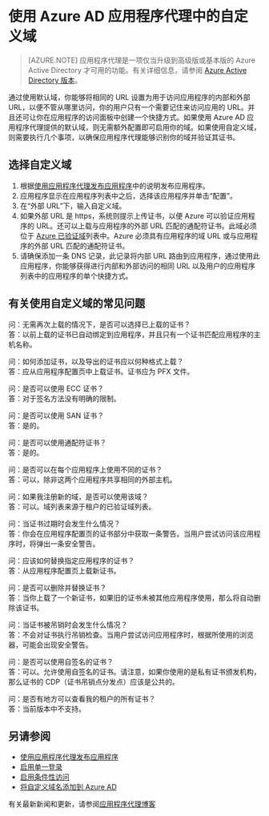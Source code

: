 <properties
	pageTitle="在 Azure AD 应用程序代理中使用自定义域 | Azure"
	description="介绍如何使用 Azure AD 应用程序代理中的自定义域。"
	services="active-directory"
	documentationCenter=""
	authors="kgremban"
	manager="StevenPo"
	editor=""/>

<tags
	ms.service="active-directory"
	ms.date="05/09/2016"
	wacn.date=""/>

# 使用 Azure AD 应用程序代理中的自定义域
> [AZURE.NOTE] 应用程序代理是一项仅当升级到高级版或基本版的 Azure Active Directory 才可用的功能。有关详细信息，请参阅 [Azure Active Directory 版本](/documentation/articles/active-directory-editions)。

通过使用默认域，你能够将相同的 URL 设置为用于访问应用程序的内部和外部 URL，以便不管从哪里访问，你的用户只有一个需要记住来访问应用的 URL。并且还可让你在应用程序的访问面板中创建一个快捷方式。如果使用 Azure AD 应用程序代理提供的默认域，则无需额外配置即可启用你的域。如果使用自定义域，则需要执行几个事项，以确保应用程序代理能够识别你的域并验证其证书。

## 选择自定义域

1. 根据[使用应用程序代理发布应用程序](/documentation/articles/active-directory-application-proxy-publish)中的说明发布应用程序。
2. 应用程序显示在应用程序列表中之后，选择该应用程序并单击“配置”。
3. 在“外部 URL”下，输入自定义域。
4. 如果外部 URL 是 https，系统则提示上传证书，以便 Azure 可以验证应用程序的 URL。还可以上载与应用程序的外部 URL 匹配的通配符证书。此域必须位于 [Azure 已验证域](https://msdn.microsoft.com/library/azure/jj151788.aspx)列表中。Azure 必须具有应用程序的域 URL 或与应用程序的外部 URL 匹配的通配符证书。
5. 请确保添加一条 DNS 记录，此记录将内部 URL 路由到应用程序，通过使用此应用程序，你能够获得进行内部和外部访问的相同 URL 以及用户的应用程序列表中的应用程序的单个快捷方式。

## 有关使用自定义域的常见问题

问：无需再次上载的情况下，是否可以选择已上载的证书？  
答：以前上载的证书已自动绑定到应用程序，并且只有一个证书匹配应用程序的主机名称。

问：如何添加证书，以及导出的证书应以何种格式上载？  
答：应从应用程序配置页中上载证书。证书应为 PFX 文件。

问：是否可以使用 ECC 证书？  
答：对于签名方法没有明确的限制。

问：是否可以使用 SAN 证书？  
答：是的。

问：是否可以使用通配符证书？  
答：是的。

问：是否可以在每个应用程序上使用不同的证书？  
答：可以，除非这两个应用程序共享相同的外部主机。

问：如果我注册新的域，是否可以使用该域？  
答：可以。域列表来源于租户的已验证域列表。

问：当证书过期时会发生什么情况？  
答：你会在应用程序配置页的证书部分中获取一条警告。当用户尝试访问该应用程序时，将弹出一条安全警告。

问：应该如何替换指定应用程序的证书？  
答：从应用程序配置页上载新证书。

问：是否可以删除并替换证书？  
答：当你上载了一个新证书，如果旧的证书未被其他应用程序使用，那么将自动删除该证书。

问：当证书被吊销时会发生什么情况？  
答：不会对证书执行吊销检查。当用户尝试访问应用程序时，根据所使用的浏览器，可能会出现安全警告。

问：是否可以使用自签名的证书？  
答：可以。允许使用自签名的证书。请注意，如果你使用的是私有证书颁发机构，那么证书的 CDP（证书吊销点分发点）应该是公共的。

问：是否有地方可以查看我的租户的所有证书？  
答：当前版本中不支持。


## 另请参阅

- [使用应用程序代理发布应用程序](active-directory-application-proxy-publish.md)
- [启用单一登录](active-directory-application-proxy-sso-using-kcd.md)
- [启用条件性访问](active-directory-application-proxy-conditional-access.md)
- [将自定义域名添加到 Azure AD](active-directory-add-domain.md)

有关最新新闻和更新，请参阅[应用程序代理博客](http://blogs.technet.com/b/applicationproxyblog/)

<!---HONumber=Mooncake_0606_2016-->